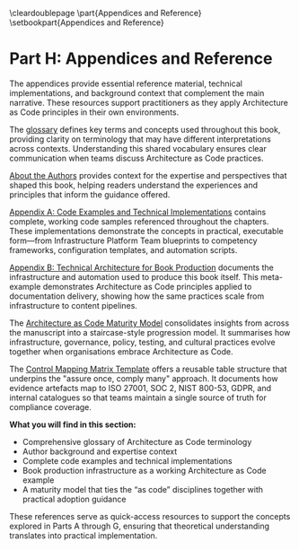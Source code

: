 \cleardoublepage
\part{Appendices and Reference}
\setbookpart{Appendices and Reference}

# Part H: Appendices and Reference

The appendices provide essential reference material, technical implementations, and background context that complement the main narrative. These resources support practitioners as they apply Architecture as Code principles in their own environments.

The [glossary](28_glossary.md) defines key terms and concepts used throughout this book, providing clarity on terminology that may have different interpretations across contexts. Understanding this shared vocabulary ensures clear communication when teams discuss Architecture as Code practices.

[About the Authors](29_about_the_authors.md) provides context for the expertise and perspectives that shaped this book, helping readers understand the experiences and principles that inform the guidance offered.

[Appendix A: Code Examples and Technical Implementations](30_appendix_code_examples.md) contains complete, working code samples referenced throughout the chapters. These implementations demonstrate the concepts in practical, executable form—from Infrastructure Platform Team blueprints to competency frameworks, configuration templates, and automation scripts.

[Appendix B: Technical Architecture for Book Production](31_technical_architecture.md) documents the infrastructure and automation used to produce this book itself. This meta-example demonstrates Architecture as Code principles applied to documentation delivery, showing how the same practices scale from infrastructure to content pipelines.

The [Architecture as Code Maturity Model](architecture_as_code_maturity_model.md) consolidates insights from across the manuscript into a staircase-style progression model. It summarises how infrastructure, governance, policy, testing, and cultural practices evolve together when organisations embrace Architecture as Code.

The [Control Mapping Matrix Template](34_control_mapping_matrix_template.md) offers a reusable table structure that underpins the "assure once, comply many" approach. It documents how evidence artefacts map to ISO 27001, SOC 2, NIST 800-53, GDPR, and internal catalogues so that teams maintain a single source of truth for compliance coverage.

**What you will find in this section:**

- Comprehensive glossary of Architecture as Code terminology
- Author background and expertise context
- Complete code examples and technical implementations
- Book production infrastructure as a working Architecture as Code example
- A maturity model that ties the “as code” disciplines together with practical adoption guidance

These references serve as quick-access resources to support the concepts explored in Parts A through G, ensuring that theoretical understanding translates into practical implementation.

